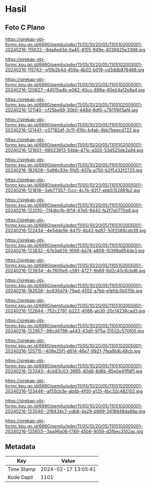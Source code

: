 # Hasil

## Foto C Plano

https://sirekap-obj-formc.kpu.go.id/6660/pemilu/pdpr/11/05/10/20/05/1105102005001-20240216-115632--9da6ed3d-0a45-4155-949e-4036825e3388.jpg

https://sirekap-obj-formc.kpu.go.id/6660/pemilu/pdpr/11/05/10/20/05/1105102005001-20240216-115743--e10b2b4d-459a-4b02-b019-cd3ddb876488.jpg

https://sirekap-obj-formc.kpu.go.id/6660/pemilu/pdpr/11/05/10/20/05/1105102005001-20240216-120827--44515a4b-e082-40cc-899a-40e04a12e8a4.jpg

https://sirekap-obj-formc.kpu.go.id/6660/pemilu/pdpr/11/05/10/20/05/1105102005001-20240216-121140--cf25be59-30b0-448d-9df0-c7811f6f3af4.jpg

https://sirekap-obj-formc.kpu.go.id/6660/pemilu/pdpr/11/05/10/20/05/1105102005001-20240216-121441--c07182df-3c11-419c-b4ab-4bb7beecd722.jpg

https://sirekap-obj-formc.kpu.go.id/6660/pemilu/pdpr/11/05/10/20/05/1105102005001-20240216-121601--69023913-54bb-471c-a320-53d525de2a94.jpg

https://sirekap-obj-formc.kpu.go.id/6660/pemilu/pdpr/11/05/10/20/05/1105102005001-20240216-182628--5d96c93e-5fd5-407a-a750-b2f5432f2725.jpg

https://sirekap-obj-formc.kpu.go.id/6660/pemilu/pdpr/11/05/10/20/05/1105102005001-20240216-121818--2eb77357-7ccc-4c7b-82f7-ebb5152891b2.jpg

https://sirekap-obj-formc.kpu.go.id/6660/pemilu/pdpr/11/05/10/20/05/1105102005001-20240216-122010--7f4dbcfb-8f14-47e5-9442-fa2f7a0770e8.jpg

https://sirekap-obj-formc.kpu.go.id/6660/pemilu/pdpr/11/05/10/20/05/1105102005001-20240216-122434--4e5dde5b-8470-4b43-bd57-50f2589ceb39.jpg

https://sirekap-obj-formc.kpu.go.id/6660/pemilu/pdpr/11/05/10/20/05/1105102005001-20240216-123832--67e3a635-1698-4d74-a808-10399a954de3.jpg

https://sirekap-obj-formc.kpu.go.id/6660/pemilu/pdpr/11/05/10/20/05/1105102005001-20240216-123934--4c7605e5-c591-4727-9b69-6d2c40c6cbd6.jpg

https://sirekap-obj-formc.kpu.go.id/6660/pemilu/pdpr/11/05/10/20/05/1105102005001-20240216-182628--bc635d74-79ad-4552-a7bb-e1efdc0b515b.jpg

https://sirekap-obj-formc.kpu.go.id/6660/pemilu/pdpr/11/05/10/20/05/1105102005001-20240216-122844--752c2797-b222-4066-ab30-20c14236cad3.jpg

https://sirekap-obj-formc.kpu.go.id/6660/pemilu/pdpr/11/05/10/20/05/1105102005001-20240216-122957--98cd4798-a443-43d0-975a-51532c570f05.jpg

https://sirekap-obj-formc.kpu.go.id/6660/pemilu/pdpr/11/05/10/20/05/1105102005001-20240216-125715--408e25f1-d614-46e7-9921-7fea9b8c48cb.jpg

https://sirekap-obj-formc.kpu.go.id/6660/pemilu/pdpr/11/05/10/20/05/1105102005001-20240216-123343--4cb83c03-3985-40d6-8d6b-85e0e41ffdf1.jpg

https://sirekap-obj-formc.kpu.go.id/6660/pemilu/pdpr/11/05/10/20/05/1105102005001-20240216-123446--af55cb3e-abdb-4f00-a125-4bc32c482102.jpg

https://sirekap-obj-formc.kpu.go.id/6660/pemilu/pdpr/11/05/10/20/05/1105102005001-20240216-123548--2f8434c7-cdb8-4a29-b999-3418848da88e.jpg

https://sirekap-obj-formc.kpu.go.id/6660/pemilu/pdpr/11/05/10/20/05/1105102005001-20240216-125803--3aa99a06-f789-45b6-9056-d3fbec3102ac.jpg


## Metadata

| Key        | Value               |
| ---------- | ------------------- |
| Time Stamp | 2024-02-17 13:05:41 |
| Kode Dapil | 1101                |




